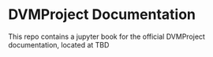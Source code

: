 # DVMProject Documentation

This repo contains a jupyter book for the official DVMProject documentation, located at TBD